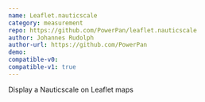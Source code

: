 ```yaml
---
name: Leaflet.nauticscale
category: measurement
repo: https://github.com/PowerPan/leaflet.nauticscale
author: Johannes Rudolph
author-url: https://github.com/PowerPan
demo: 
compatible-v0:
compatible-v1: true
---
```


Display a Nauticscale on Leaflet maps
